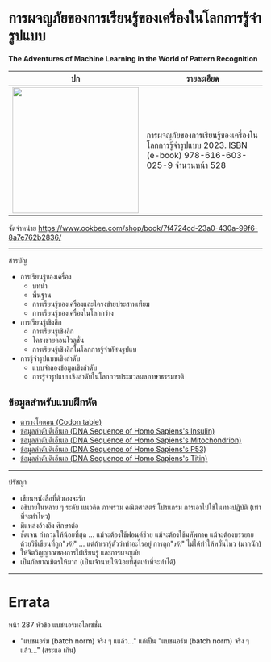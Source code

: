 # การผจญภัยของการเรียนรู้ของเครื่องในโลกการรู้จำรูปแบบ

**The Adventures of Machine Learning in the World of Pattern Recognition**

|ปก|รายละเอียด|
|---|---|
| <img src="https://github.com/tatpongkatanyukul/AdventuresML/raw/main/frontcover/coverThumbnail.png" style="width:250px;"/> | การผจญภัยของการเรียนรู้ของเครื่องในโลกการรู้จำรูปแบบ 2023. ISBN (e-book) 978-616-603-025-9 จำนวนหน้า 528 |

จัดจำหน่าย https://www.ookbee.com/shop/book/7f4724cd-23a0-430a-99f6-8a7e762b2836/

---
สารบัญ

* การเรียนรู้ของเครื่อง
  * บทนำ
  * พื้นฐาน
  * การเรียนรู้ของเครื่องและโครงข่ายประสาทเทียม
  * การเรียนรู้ของเครื่องในโลกกว้าง
* การเรียนรู้เชิงลึก
  * การเรียนรู้เชิงลึก
  * โครงข่ายคอนโวลูชั่น
  * การเรียนรู้เชิงลึกในโลกการรู้จำทัศนรูปแบ 
* การรู้จำรูปแบบเชิงลำดับ
  * แบบจำลองข้อมูลเชิงลำดับ
  * การรู้จำรูปแบบเชิงลำดับในโลกการประมวลผลภาษาธรรมชาติ

## ข้อมูลสำหรับแบบฝึกหัด

  * [ตารางโคดอน (Codon table)](https://github.com/tatpongkatanyukul/AdventuresML/blob/main/data/codons.txt)
  * [ข้อมูลลำดับดีเอ็นเอ (DNA Sequence of Homo Sapiens's Insulin)](https://github.com/tatpongkatanyukul/AdventuresML/blob/main/data/homo_sapiens_insulin.txt)
  * [ข้อมูลลำดับดีเอ็นเอ (DNA Sequence of Homo Sapiens's Mitochondrion)](https://github.com/tatpongkatanyukul/AdventuresML/blob/main/data/homo_sapiens_mitochondrion.txt)
  * [ข้อมูลลำดับดีเอ็นเอ (DNA Sequence of Homo Sapiens's P53)](https://github.com/tatpongkatanyukul/AdventuresML/blob/main/data/homo_sapiens_p53.txt)
  * [ข้อมูลลำดับดีเอ็นเอ (DNA Sequence of Homo Sapiens's Titin)](https://github.com/tatpongkatanyukul/AdventuresML/blob/main/data/homo_sapiens_titin.txt)

---

ปรัชญา

* เขียนหนังสือที่ตัวเองจะรัก
* อธิบายในหลาย ๆ ระดับ แนวคิด ภาพรวม คณิตศาสตร์ โปรแกรม การเอาไปใช้ในทางปฏิบัติ (เท่าที่จะทำไหว)
* มีแหล่งอ้างอิง ศึกษาต่อ
* ชัดเจน กำกวมให้น้อยที่สุด … แม้จะต้องใช้ฟอนต์ช่วย แม้จะต้องใช้มหัพภาค แม้จะต้องบรรยายด้วยวิธีเขียนที่ถูก"_ทัก_" … แต่ถ้าเรารู้ตัวว่าทำอะไรอยู่ การถูก"_ทัก_" ไม่ได้ทำให้หวั่นไหว (มากนัก)
* ให้จิตวิญญาณของการใฝ่เรียนรู้ และการผจญภัย
* เป็นกัลยาณมิตรให้มาก (เป็นเจ้านายให้น้อยที่สุดเท่าที่จะทำได้)

---

# Errata

หน้า 287 หัวข้อ แบชนอร์มอไลเซชั่น
* "แบชนอร์ม (batch norm) จริง ๆ แแล้ว..." แก้เป็น "แบชนอร์ม (batch norm) จริง ๆ แล้ว..." (สระแอ เกิน)
